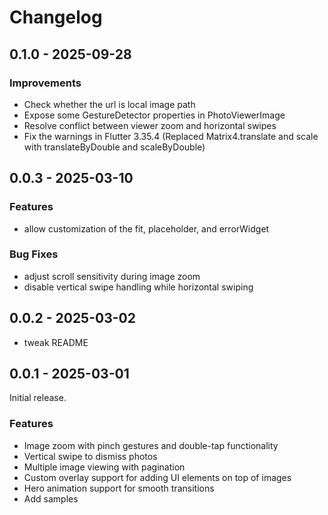 # Changelog

## 0.1.0 - 2025-09-28
### Improvements
- Check whether the url is local image path
- Expose some GestureDetector properties in PhotoViewerImage
- Resolve conflict between viewer zoom and horizontal swipes
- Fix the warnings in Flutter 3.35.4 (Replaced Matrix4.translate and scale with translateByDouble and scaleByDouble)

## 0.0.3 - 2025-03-10

### Features
- allow customization of the fit, placeholder, and errorWidget

### Bug Fixes
- adjust scroll sensitivity during image zoom
- disable vertical swipe handling while horizontal swiping

## 0.0.2 - 2025-03-02

- tweak README

## 0.0.1 - 2025-03-01

Initial release.

### Features

- Image zoom with pinch gestures and double-tap functionality
- Vertical swipe to dismiss photos
- Multiple image viewing with pagination
- Custom overlay support for adding UI elements on top of images
- Hero animation support for smooth transitions
- Add samples
